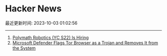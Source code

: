 # Hacker News

最近更新时间: 2023-10-03 01:02:56

--- 
1. [Polymath Robotics (YC S22) Is Hiring](https://www.ycombinator.com/companies/polymath-robotics/jobs/NM8JJ8C-robotics-engineer-in-san-francisco) 
2. [Microsoft Defender Flags Tor Browser as a Trojan and Removes It from the System](https://deform.co/microsoft-defender-flags-tor-browser-as-a-trojan-and-removes-it-from-the-system/) 
